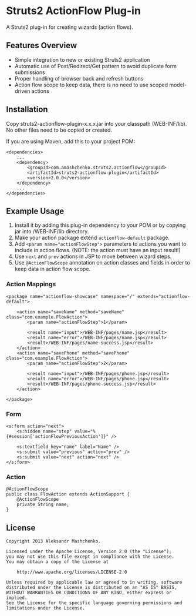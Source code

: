 # Struts2 ActionFlow Plug-in

A Struts2 plug-in for creating wizards (action flows).

## Features Overview

- Simple integration to new or existing Struts2 application
- Automatic use of Post/Redirect/Get pattern to avoid duplicate form submissions
- Proper handling of browser back and refresh buttons
- Action flow scope to keep data, there is no need to use scoped model-driven 
actions

## Installation

Copy struts2-actionflow-plugin-x.x.x.jar into your classpath (WEB-INF/lib). No other files need to be copied or created.

If you are using Maven, add this to your project POM:

    <dependencies>
        ...
        <dependency>
            <groupId>com.amashchenko.struts2.actionflow</groupId>
            <artifactId>struts2-actionflow-plugin</artifactId>
            <version>2.0.0</version>
        </dependency>
        ...
    </dependencies>

## Example Usage

1. Install it by adding this plug-in dependency to your POM or by copying jar into /WEB-INF/lib directory.
2. Make your action package extend `actionflow-default` package.
3. Add `<param name="actionFlowStep">` parameters to actions you want to include in action flows. (NOTE: the action must have an input result!)
4. Use `next` and `prev` actions in JSP to move between wizard steps.
5. Use `@ActionFlowScope` annotation on action classes and fields in order to keep data in action flow scope.

### Action Mappings

    <package name="actionflow-showcase" namespace="/" extends="actionflow-default">
    
        <action name="saveName" method="saveName" class="com.example.FlowAction">
            <param name="actionFlowStep">1</param>
 
            <result name="input">/WEB-INF/pages/name.jsp</result>
            <result name="error">/WEB-INF/pages/name.jsp</result>
            <result>/WEB-INF/pages/name-success.jsp</result>
        </action>
        <action name="savePhone" method="savePhone" class="com.example.FlowAction">
            <param name="actionFlowStep">2</param>
 
            <result name="input">/WEB-INF/pages/phone.jsp</result>
            <result name="error">/WEB-INF/pages/phone.jsp</result>
            <result>/WEB-INF/pages/phone-success.jsp</result>
        </action>
    
    </package>

### Form

    <s:form action="next">
        <s:hidden name="step" value="%{#session['actionFlowPreviousAction']}" />
    
        <s:textfield key="name" label="Name" />
        <s:submit value="previous" action="prev" />
        <s:submit value="next" action="next" />
    </s:form>

### Action

    @ActionFlowScope
    public class FlowAction extends ActionSupport {
        @ActionFlowScope
        private String name;
    }

## License

    Copyright 2013 Aleksandr Mashchenko.
 
    Licensed under the Apache License, Version 2.0 (the "License");
    you may not use this file except in compliance with the License.
    You may obtain a copy of the License at
 
        http://www.apache.org/licenses/LICENSE-2.0
 
    Unless required by applicable law or agreed to in writing, software
    distributed under the License is distributed on an "AS IS" BASIS,
    WITHOUT WARRANTIES OR CONDITIONS OF ANY KIND, either express or implied.
    See the License for the specific language governing permissions and
    limitations under the License.
